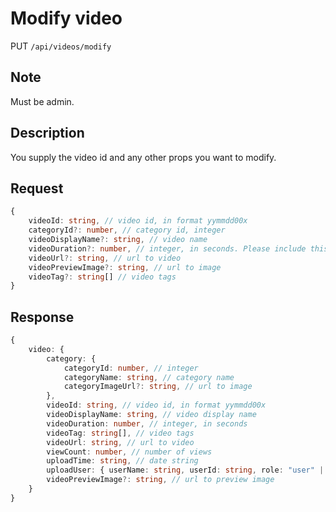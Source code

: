 # Modify video

PUT `/api/videos/modify`

## Note

Must be admin.

## Description

You supply the video id and any other props you want to modify.

## Request

```typescript
{
    videoId: string, // video id, in format yymmdd00x
    categoryId?: number, // category id, integer
    videoDisplayName?: string, // video name
    videoDuration?: number, // integer, in seconds. Please include this if you modify the videoUrl!
    videoUrl?: string, // url to video
    videoPreviewImage?: string, // url to image
    videoTag?: string[] // video tags
}
```

## Response

```typescript
{
    video: {
        category: {
            categoryId: number, // integer
            categoryName: string, // category name
            categoryImageUrl?: string, // url to image
        },
        videoId: string, // video id, in format yymmdd00x
        videoDisplayName: string, // video display name
        videoDuration: number, // integer, in seconds
        videoTag: string[], // video tags
        videoUrl: string, // url to video
        viewCount: number, // number of views
        uploadTime: string, // date string
        uploadUser: { userName: string, userId: string, role: "user" | "admin" }, // user info
        videoPreviewImage?: string, // url to preview image
    }
}
```
